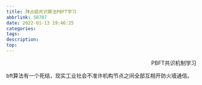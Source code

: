 ```yaml
---
title: 拜占庭共识算法PBFT学习
abbrlink: 58787
date: 2022-01-13 19:46:25
categories:
tags:
description:
top:
---
```


<p align="right">PBFT共识机制学习</p> 



<!-- more -->





































bft算法有一个死结，现实工业社会不准许机构节点之间全部互相开防火墙通信。
